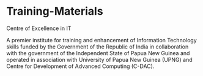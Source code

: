 # Training-Materials
Centre of Excellence in IT

A premier institute for training and enhancement of Information Technology skills funded by the Government of the Republic of India in collaboration with the government of the Independent State of Papua New Guinea and operated in association with University of Papua New Guinea (UPNG) and Centre for Development of Advanced Computing (C-DAC).